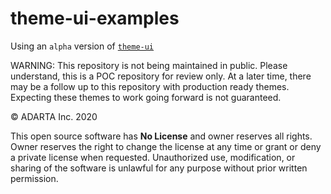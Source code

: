 # theme-ui-examples

Using an `alpha` version of [`theme-ui`](https://github.com/system-ui/theme-ui)

WARNING: This repository is not being maintained in public. Please understand, this is a POC repository for review only. At a later time, there may be a follow up to this repository with production ready themes. Expecting these themes to work going forward is not guaranteed.

© ADARTA Inc. 2020

This open source software has **No License** and owner reserves all rights. Owner reserves the right to change the license at any time or grant or deny a private license when requested. Unauthorized use, modification, or sharing of the software is unlawful for any purpose without prior written permission.
